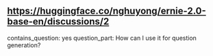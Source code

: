 ## https://huggingface.co/nghuyong/ernie-2.0-base-en/discussions/2

contains_question: yes
question_part: How can I use it for question generation?